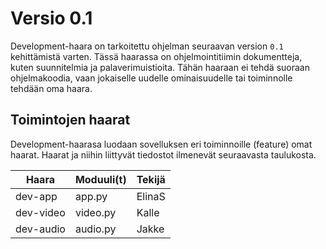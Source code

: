 # Versio 0.1 
Development-haara on tarkoitettu ohjelman seuraavan version `0.1` kehittämistä varten. Tässä haarassa on ohjelmointitiimin dokumentteja, kuten suunnitelmia ja palaverimuistioita. Tähän haaraan ei tehdä suoraan ohjelmakoodia, vaan jokaiselle uudelle ominaisuudelle tai toiminnolle tehdään oma haara. 

## Toimintojen haarat
Development-haarasa luodaan sovelluksen eri toiminnoille (feature) omat haarat. Haarat ja niihin liittyvät tiedostot ilmenevät seuraavasta taulukosta.

| Haara | Moduuli(t) | Tekijä |
|---|---|---|
dev-app | app.py | ElinaS
dev-video | video.py | Kalle
dev-audio | audio.py | Jakke
